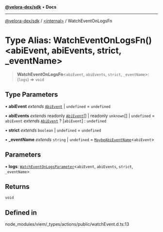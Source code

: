 [**@velora-dex/sdk**](../../README.md) • **Docs**

***

[@velora-dex/sdk](../../globals.md) / [\<internal\>](../README.md) / WatchEventOnLogsFn

# Type Alias: WatchEventOnLogsFn()\<abiEvent, abiEvents, strict, _eventName\>

> **WatchEventOnLogsFn**\<`abiEvent`, `abiEvents`, `strict`, `_eventName`\>: (`logs`) => `void`

## Type Parameters

• **abiEvent** *extends* [`AbiEvent`](AbiEvent.md) \| `undefined` = `undefined`

• **abiEvents** *extends* readonly [`AbiEvent`](AbiEvent.md)[] \| readonly `unknown`[] \| `undefined` = `abiEvent` *extends* [`AbiEvent`](AbiEvent.md) ? [`abiEvent`] : `undefined`

• **strict** *extends* `boolean` \| `undefined` = `undefined`

• **_eventName** *extends* `string` \| `undefined` = [`MaybeAbiEventName`](MaybeAbiEventName.md)\<`abiEvent`\>

## Parameters

• **logs**: [`WatchEventOnLogsParameter`](WatchEventOnLogsParameter.md)\<`abiEvent`, `abiEvents`, `strict`, `_eventName`\>

## Returns

`void`

## Defined in

node\_modules/viem/\_types/actions/public/watchEvent.d.ts:13

